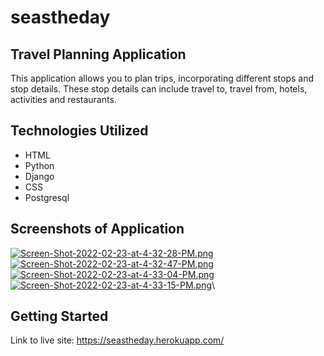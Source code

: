 # seastheday

## Travel Planning Application 
This application allows you to plan trips, incorporating different stops and stop details. These stop details can include travel to, travel from, hotels, activities and restaurants. 

## Technologies Utilized
- HTML
- Python
- Django
- CSS
- Postgresql

## Screenshots of Application
[![Screen-Shot-2022-02-23-at-4-32-28-PM.png](https://i.postimg.cc/85WjnS1N/Screen-Shot-2022-02-23-at-4-32-28-PM.png)](https://postimg.cc/BLSSXRLV)
[![Screen-Shot-2022-02-23-at-4-32-47-PM.png](https://i.postimg.cc/8cmsNmJY/Screen-Shot-2022-02-23-at-4-32-47-PM.png)](https://postimg.cc/Wqts7r7m)
[![Screen-Shot-2022-02-23-at-4-33-04-PM.png](https://i.postimg.cc/66r8rtjh/Screen-Shot-2022-02-23-at-4-33-04-PM.png)](https://postimg.cc/Lhs4RKMq)
[![Screen-Shot-2022-02-23-at-4-33-15-PM.png](https://i.postimg.cc/J0Ltf2nJ/Screen-Shot-2022-02-23-at-4-33-15-PM.png)](https://postimg.cc/tZBXPDFC)\

## Getting Started
Link to live site: https://seastheday.herokuapp.com/ 

